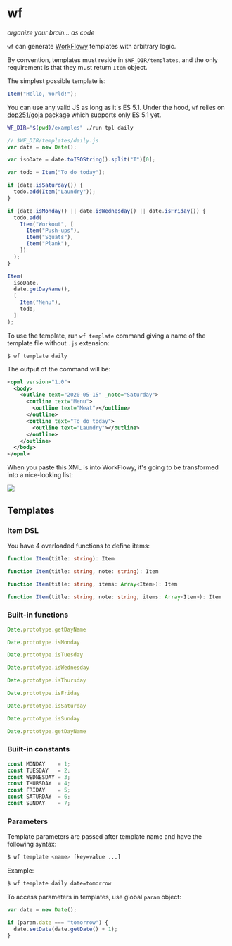 # wf

_organize your brain… as code_

`wf` can generate [WorkFlowy](https://workflowy.com) templates with arbitrary
logic.

By convention, templates must reside in `$WF_DIR/templates`, and the only
requirement is that they must return `Item` object.

The simplest possible template is:

```js
Item("Hello, World!");
```

You can use any valid JS as long as it's ES 5.1.
Under the hood, `wf` relies on [dop251/goja][goja] package which supports only
ES 5.1 yet.

```sh
WF_DIR="$(pwd)/examples" ./run tpl daily
```

```js
// $WF_DIR/templates/daily.js
var date = new Date();

var isoDate = date.toISOString().split("T")[0];

var todo = Item("To do today");

if (date.isSaturday()) {
  todo.add(Item("Laundry"));
}

if (date.isMonday() || date.isWednesday() || date.isFriday()) {
  todo.add(
    Item("Workout", [
      Item("Push-ups"),
      Item("Squats"),
      Item("Plank"),
    ])
  );
}

Item(
  isoDate,
  date.getDayName(),
  [
    Item("Menu"),
    todo,
  ]
);
```

To use the template, run `wf template` command giving a name of the template
file without `.js` extension:

```
$ wf template daily
```

The output of the command will be:

```xml
<opml version="1.0">
  <body>
    <outline text="2020-05-15" _note="Saturday">
      <outline text="Menu">
        <outline text="Meat"></outline>
      </outline>
      <outline text="To do today">
        <outline text="Laundry"></outline>
      </outline>
    </outline>
  </body>
</opml>
```

When you paste this XML is into WorkFlowy, it's going to be transformed into
a nice-looking list:

![](https://i.imgur.com/kTOwuIr.png)

## Templates

### Item DSL

You have 4 overloaded functions to define items:

```ts
function Item(title: string): Item

function Item(title: string, note: string): Item

function Item(title: string, items: Array<Item>): Item

function Item(title: string, note: string, items: Array<Item>): Item
```

### Built-in functions

```js
Date.prototype.getDayName

Date.prototype.isMonday

Date.prototype.isTuesday

Date.prototype.isWednesday

Date.prototype.isThursday

Date.prototype.isFriday

Date.prototype.isSaturday

Date.prototype.isSunday

Date.prototype.getDayName
```

### Built-in constants

```js
const MONDAY    = 1;
const TUESDAY   = 2;
const WEDNESDAY = 3;
const THURSDAY  = 4;
const FRIDAY    = 5;
const SATURDAY  = 6;
const SUNDAY    = 7;
```

### Parameters

Template parameters are passed after template name and have the following
syntax:

```bash
$ wf template <name> [key=value ...]
```

Example:

```bash
$ wf template daily date=tomorrow
```

To access parameters in templates, use global `param` object:

```js
var date = new Date();

if (param.date === "tomorrow") {
  date.setDate(date.getDate() + 1);
}
```

[goja]: https://github.com/dop251/goja
